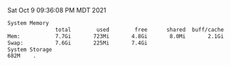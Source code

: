 Sat Oct  9 09:36:08 PM MDT 2021
```bash
System Memory
               total        used        free      shared  buff/cache   available
Mem:           7.7Gi       723Mi       4.8Gi       8.0Mi       2.1Gi       6.6Gi
Swap:          7.6Gi       225Mi       7.4Gi
System Storage
682M	.
```
